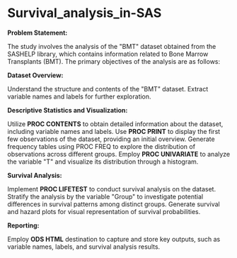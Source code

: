 # Survival_analysis_in-SAS

**Problem Statement:**

The study involves the analysis of the "BMT" dataset obtained from the SASHELP library, which contains information related to Bone Marrow Transplants (BMT). The primary objectives of the analysis are as follows:

**Dataset Overview:**

Understand the structure and contents of the "BMT" dataset.
Extract variable names and labels for further exploration.

**Descriptive Statistics and Visualization:**

Utilize **PROC CONTENTS** to obtain detailed information about the dataset, including variable names and labels.
Use **PROC PRINT** to display the first few observations of the dataset, providing an initial overview.
Generate frequency tables using PROC FREQ to explore the distribution of observations across different groups.
Employ **PROC UNIVARIATE** to analyze the variable "T" and visualize its distribution through a histogram.

**Survival Analysis:**

Implement **PROC LIFETEST** to conduct survival analysis on the dataset.
Stratify the analysis by the variable "Group" to investigate potential differences in survival patterns among distinct groups.
Generate survival and hazard plots for visual representation of survival probabilities.

**Reporting:**

Employ **ODS HTML** destination to capture and store key outputs, such as variable names, labels, and survival analysis results.
